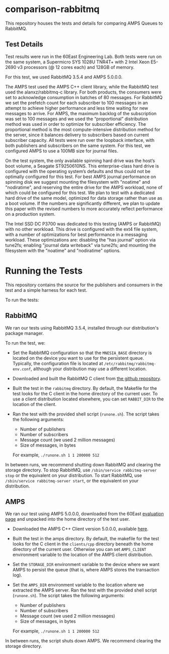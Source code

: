 # comparison-rabbitmq
This repository houses the tests and details for comparing AMPS Queues to RabbitMQ.

## Test Details

Test results were run in the 60East Engineering Lab. Both tests were run on the same system, a Supermicro SYS 1028U TNR4T+ with 2 Intel Xeon E5-2690 v3 processors (@ 12 cores each) and 128GB of memory.

For this test, we used RabbitMQ 3.5.4 and AMPS 5.0.0.0.

The AMPS test used the AMPS C++ client library, while the RabbitMQ test used the alanxz/rabbitmq-c library. For both products, the consumers were set to acknowledge consumption in batches of 80 messages. For RabbitMQ we set the prefetch count for each subscriber to 100 messages in an attempt to achieve higher performance and less time waiting for new messages to arrive. For AMPS, the maximum backlog of the subscription was set to 100 messages and we used the “proportional” distribution method was used in order to optimize for subscriber efficiency. The proportional method is the most compute-intensive distribution method for the server, since it balances delivery to subscribers based on current subscriber capacity. All tests were run over the loopback interface, with both publishers and subscribers on the same system. For this test, we configured AMPS to use a 100MB size for journal files.

On the test system, the only available spinning hard drive was the host’s boot volume, a Seagate ST9250610NS. This enterprise-class hard drive is configured with the operating system’s defaults and thus could not be optimally configured for this test. For best AMPS journal performance on spinning disk we suggest mounting the filesystem with "noatime" and "nodiratime", and reserving the entire drive for the AMPS workload, none of which could be configured for this test. We plan to test with a dedicated hard drive of the same model, optimized for data storage rather than use as a boot volume. If the numbers are significantly different, we plan to update this paper with the revised numbers to more accurately reflect performance on a production system.

The Intel SSD DC P3700 was dedicated to this testing (AMPS or RabbitMQ) with no other workload. This drive is configured with the ext4 file system, with a number of optimizations for best performance in a messaging workload. These optimizations are: disabling the "has journal" option via tune2fs; enabling "journal data writeback" via tune2fs; and mounting the filesystem with the "noatime" and "nodiratime" options.

# Running the Tests

This repository contains the source for the publishers and consumers in the test and a simple harness for each test.

To run the tests:

## RabbitMQ

We ran our tests using RabbitMQ 3.5.4, installed through our distribution's package manager.

To run the test, we:

* Set the RabbitMQ configuration so that the `MNESIA_BASE` directory is located on the device you want to use for the persistent queue. Typically, the configuration file is located at `/etc/rabbitmq/rabbitmq-env.conf`, although your distribution may use a different location.

* Downloaded and built the RabbitMQ C client from [the github repository](https://github.com/alanxz/rabbitmq-c).

* Built the test in the `rabbitmq` directory. By default, the Makefile for the test looks for the C client in the home directory of the current user. To use a client distribution located elsewhere, you can set `RABBIT_DIR` to the location of the client.

* Ran the test with the provided shell script (`runone.sh`). The script takes the following arguments: 
   * Number of publishers
   * Number of subscribers
   * Message count (we used 2 million messages)
   * Size of messages, in bytes

  For example, `./runone.sh 1 1 200000 512`

In between runs, we recommend shutting down RabbitMQ and clearing the storage directory. To stop RabbitMQ, use `/sbin/service rabbitmq-server stop` or the equivalent on your distribution. To start RabbitMQ, use `/sbin/service rabbitmq-server start`, or the equivalent on your distribution.


## AMPS

We ran our test using AMPS 5.0.0.0, downloaded from the 60East [evaluation page](http://www.crankuptheamps.com/evaluate) and unpacked into the home directory of the test user.

* Downloaded the AMPS C++ Client version 5.0.0.0, available [here](http://devnull.crankuptheamps.com/releases/amps/clients/amps-c++-client-5.0.0.0-Linux.tar.gz).

* Built the test in the amps directory. By default, the makefile for the test looks for the C client in the `clients/cpp` directory beneath the home directory of the current user. Otherwise you can set `AMPS_CLIENT` environment variable to the location of the AMPS client distribution.

* Set the `STORAGE_DIR` environment variable to the device where we want AMPS to persist the queue (that is, where AMPS stores the transaction log).

* Set the `AMPS_DIR` environment variable to the location where we extracted the AMPS server. Ran the test with the provided shell script (`runone.sh`). The script takes the following arguments: 
   * Number of publishers
   * Number of subscribers
   * Message count (we used 2 million messages)
   * Size of messages, in bytes

  For example, `./runone.sh 1 1 200000 512`

In between runs, the script shuts down AMPS. We recommend clearing the storage directory.


